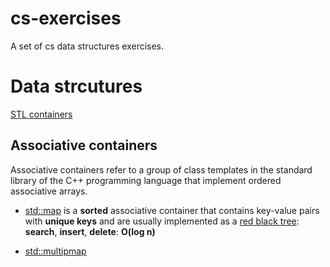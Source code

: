 # cs-exercises
A set of cs data structures exercises.

# Data strcutures
[STL containers](http://www.cplusplus.com/reference/stl/)


## Associative containers
Associative containers refer to a group of class templates in the standard library of the C++ programming language that implement ordered associative arrays.

* [std::map](http://en.cppreference.com/w/cpp/container/map)  is a **sorted** associative container that contains key-value pairs with **unique keys** and are usually implemented as a [red black tree](https://en.wikipedia.org/wiki/Red%E2%80%93black_tree): **search**, **insert**, **delete**: **O(log n)**

* [std::multipmap](http://en.cppreference.com/w/cpp/container/multimap)

